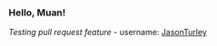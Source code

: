 ### Hello, Muan!

*Testing pull request feature* - username: [JasonTurley](https://github.com/JasonTurley)
